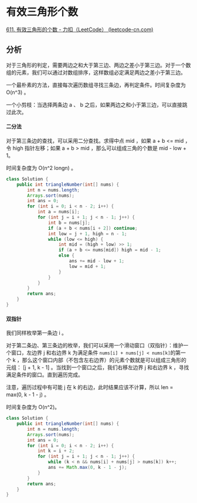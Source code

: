 # 有效三角形个数

[611. 有效三角形的个数 - 力扣（LeetCode） (leetcode-cn.com)](https://leetcode-cn.com/problems/valid-triangle-number/)

## 分析

对于三角形的判定，需要两边之和大于第三边、两边之差小于第三边。对于一个数组的元素，我们可以通过对数组排序，这样数组必定满足两边之差小于第三边。

一个最朴素的方法，直接每次遍历数组寻找三条边，再判定条件。时间复杂度为 O(n^3) 。

一个小剪枝：当选择两条边 a 、 b 之后，如果两边之和小于第三边，可以直接跳过此次。

#### 二分法

对于第三条边的查找，可以采用二分查找。求得中点 mid ，如果 a + b <= mid ，令 high 指针左移；如果 a + b > mid ，那么可以组成三角的个数是 mid - low + 1。

时间复杂度为 O(n^2 longn) 。

```java
class Solution {
    public int triangleNumber(int[] nums) {
        int n = nums.length;
        Arrays.sort(nums);
        int ans = 0;
        for (int i = 0; i < n - 2; i++) {
            int a = nums[i];
            for (int j = i + 1; j < n - 1; j++) {
                int b = nums[j];
                if (a + b < nums[i + 2]) continue;
                int low = j + 1, high = n - 1;
                while (low <= high) {
                    int mid = (high + low) >> 1;
                    if (a + b <= nums[mid]) high = mid - 1;
                    else {
                        ans += mid - low + 1;
                        low = mid + 1;
                    }
                }
            }
        }
        return ans;
    }
}
```

#### 双指针

我们同样枚举第一条边 i 。

对于第二条边、第三条边的枚举，我们可以采用一个滑动窗口（双指针）：维护一个窗口，左边界 j 和右边界 k 为满足条件 `nums[i] + nums[j] < nums[k]`的第一个 k ，那么这个窗口内部（不包含左右边界）的元素个数就是可以组成三角形的元组： [j + 1, k - 1] 。当找到一个窗口之后，我们右移左边界 j 和右边界 k ，寻找满足条件的窗口。直到遍历完成。

注意，遍历过程中有可能 j 在 k 的右边，此时结果应该不计算，所以 len = max(0, k - 1 - j) 。

时间复杂度为 O(n^2)。

```java
class Solution {
    public int triangleNumber(int[] nums) {
        int n = nums.length;
        Arrays.sort(nums);
        int ans = 0;
        for (int i = 0; i < n - 2; i++) {
            int k = i + 2;
            for (int j = i + 1; j < n - 1; j++) {
                while (k < n && nums[i] + nums[j] > nums[k]) k++;
                ans += Math.max(0, k - 1 - j);
            }
        }
        return ans;
    }
}
```


